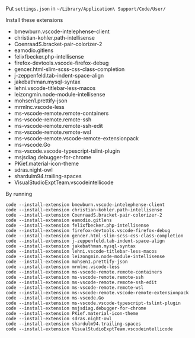 Put `settings.json` in `~/Library/Application\ Support/Code/User/`

Install these extensions
 - bmewburn.vscode-intelephense-client
 - christian-kohler.path-intellisense
 - CoenraadS.bracket-pair-colorizer-2
 - eamodio.gitlens
 - felixfbecker.php-intellisense
 - firefox-devtools.vscode-firefox-debug
 - gencer.html-slim-scss-css-class-completion
 - j-zeppenfeld.tab-indent-space-align
 - jakebathman.mysql-syntax
 - lehni.vscode-titlebar-less-macos
 - leizongmin.node-module-intellisense
 - mohsen1.prettify-json
 - mrmlnc.vscode-less
 - ms-vscode-remote.remote-containers
 - ms-vscode-remote.remote-ssh
 - ms-vscode-remote.remote-ssh-edit
 - ms-vscode-remote.remote-wsl
 - ms-vscode-remote.vscode-remote-extensionpack
 - ms-vscode.Go
 - ms-vscode.vscode-typescript-tslint-plugin
 - msjsdiag.debugger-for-chrome
 - PKief.material-icon-theme
 - sdras.night-owl
 - shardulm94.trailing-spaces
 - VisualStudioExptTeam.vscodeintellicode

By running
```
code --install-extension bmewburn.vscode-intelephense-client
code --install-extension christian-kohler.path-intellisense
code --install-extension CoenraadS.bracket-pair-colorizer-2
code --install-extension eamodio.gitlens
code --install-extension felixfbecker.php-intellisense
code --install-extension firefox-devtools.vscode-firefox-debug
code --install-extension gencer.html-slim-scss-css-class-completion
code --install-extension j-zeppenfeld.tab-indent-space-align
code --install-extension jakebathman.mysql-syntax
code --install-extension lehni.vscode-titlebar-less-macos
code --install-extension leizongmin.node-module-intellisense
code --install-extension mohsen1.prettify-json
code --install-extension mrmlnc.vscode-less
code --install-extension ms-vscode-remote.remote-containers
code --install-extension ms-vscode-remote.remote-ssh
code --install-extension ms-vscode-remote.remote-ssh-edit
code --install-extension ms-vscode-remote.remote-wsl
code --install-extension ms-vscode-remote.vscode-remote-extensionpack
code --install-extension ms-vscode.Go
code --install-extension ms-vscode.vscode-typescript-tslint-plugin
code --install-extension msjsdiag.debugger-for-chrome
code --install-extension PKief.material-icon-theme
code --install-extension sdras.night-owl
code --install-extension shardulm94.trailing-spaces
code --install-extension VisualStudioExptTeam.vscodeintellicode
```
